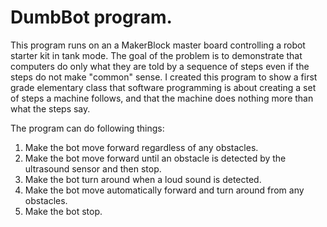 # DumbBot program.
This program runs on an a MakerBlock master board controlling a robot starter kit in tank mode.
The goal of the problem is to demonstrate that computers do only what they are told by a sequence of steps even if the steps do not make "common" sense.
I created this program to show a first grade elementary class that software programming is about creating a set of steps a machine follows, and that the machine does nothing more than what the steps say.<p>
The program can do following things:
1. Make the bot move forward regardless of any obstacles.
2. Make the bot move forward until an obstacle is detected by the ultrasound sensor and then stop.
3. Make the bot turn around when a loud sound is detected.
4. Make the bot move automatically forward and turn around from any obstacles.
5. Make the bot stop.
